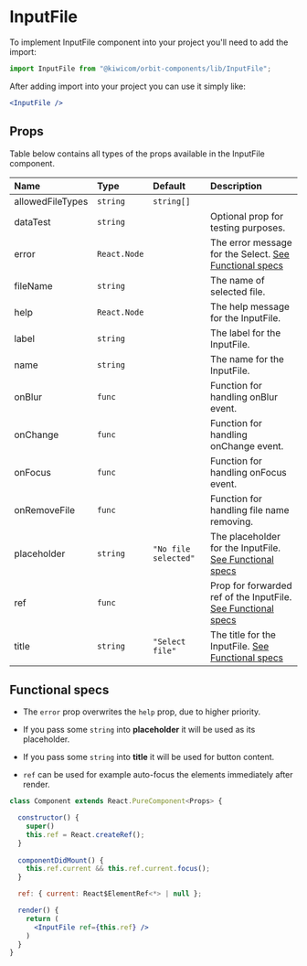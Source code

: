 # InputFile
To implement InputFile component into your project you'll need to add the import:
```jsx
import InputFile from "@kiwicom/orbit-components/lib/InputFile";
```
After adding import into your project you can use it simply like:
```jsx
<InputFile />
```
## Props
Table below contains all types of the props available in the InputFile component.

| Name                | Type                  | Default              | Description                      |
| :------------------ | :-------------------- | :------------------- | :------------------------------- |
| allowedFileTypes    | `string` | `string[]` |                      | You can specify allow file types. [See W3S](#functional-specs)
| dataTest            | `string`              |                      | Optional prop for testing purposes.
| error               | `React.Node`          |                      | The error message for the Select. [See Functional specs](#functional-specs)
| fileName            | `string`              |                      | The name of selected file.
| help                | `React.Node`          |                      | The help message for the InputFile.
| label               | `string`              |                      | The label for the InputFile.
| name                | `string`              |                      | The name for the InputFile.
| onBlur              | `func`                |                      | Function for handling onBlur event.
| onChange            | `func`                |                      | Function for handling onChange event.
| onFocus             | `func`                |                      | Function for handling onFocus event.
| onRemoveFile        | `func`                |                      | Function for handling file name removing.
| placeholder         | `string`              | `"No file selected"` | The placeholder for the InputFile. [See Functional specs](#functional-specs)
| ref                 | `func`                |                      | Prop for forwarded ref of the InputFile. [See Functional specs](#functional-specs)
| title               | `string`              | `"Select file"`      | The title for the InputFile. [See Functional specs](#functional-specs)

## Functional specs
* The `error` prop overwrites the `help` prop, due to higher priority.

* If you pass some `string` into **placeholder** it will be used as its placeholder.

* If you pass some `string` into **title** it will be used for button content.

* `ref` can be used for example auto-focus the elements immediately after render.
```jsx
class Component extends React.PureComponent<Props> {

  constructor() {
    super()
    this.ref = React.createRef();
  }
  
  componentDidMount() {
    this.ref.current && this.ref.current.focus();
  }

  ref: { current: React$ElementRef<*> | null };

  render() {
    return (
      <InputFile ref={this.ref} />
    )
  }
}
```

